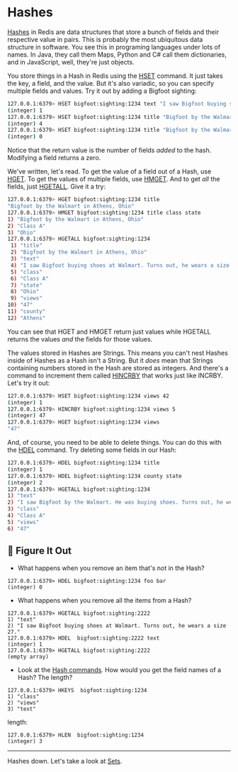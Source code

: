 # Hashes #

[Hashes](https://redis.io/commands/?group=hash) in Redis are data structures that store a bunch of fields and their respective value in pairs. This is probably the most ubiquitous data structure in software. You see this in programing languages under lots of names. In Java, they call them Maps, Python and C# call them dictionaries, and in JavaScript, well, they're just objects.

You store things in a Hash in Redis using the [HSET](https://redis.io/commands/hset/) command. It just takes the key, a field, and the value. But it's also variadic, so you can specify multiple fields and values. Try it out by adding a Bigfoot sighting:

```bash
127.0.0.1:6379> HSET bigfoot:sighting:1234 text "I saw Bigfoot buying shoes at Walmart. Turns out, he wears a size 27."
(integer) 1
127.0.0.1:6379> HSET bigfoot:sighting:1234 title "Bigfoot by the Walmart" class "Class A" county "Athens" state "Ohio"
(integer) 4
127.0.0.1:6379> HSET bigfoot:sighting:1234 title "Bigfoot by the Walmart in Athens, Ohio"
(integer) 0
```

Notice that the return value is the number of fields *added* to the hash. Modifying a field returns a zero.

We've written, let's read. To get the value of a field out of a Hash, use [HGET](https://redis.io/commands/hget/). To get the values of multiple fields, use [HMGET](https://redis.io/commands/hmget/). And to get *all* the fields, just [HGETALL](https://redis.io/commands/hgetall/). Give it a try:

```bash
127.0.0.1:6379> HGET bigfoot:sighting:1234 title
"Bigfoot by the Walmart in Athens, Ohio"
127.0.0.1:6379> HMGET bigfoot:sighting:1234 title class state
1) "Bigfoot by the Walmart in Athens, Ohio"
2) "Class A"
3) "Ohio"
127.0.0.1:6379> HGETALL bigfoot:sighting:1234
 1) "title"
 2) "Bigfoot by the Walmart in Athens, Ohio"
 3) "text"
 4) "I saw Bigfoot buying shoes at Walmart. Turns out, he wears a size 27."
 5) "class"
 6) "Class A"
 7) "state"
 8) "Ohio"
 9) "views"
10) "47"
11) "county"
12) "Athens"
```

You can see that HGET and HMGET return just values while HGETALL returns the values *and* the fields for those values.

The values stored in Hashes are Strings. This means you can't nest Hashes inside of Hashes as a Hash isn't a String. But it *does* mean that Strings containing numbers stored in the Hash are stored as integers. And there's a command to increment them called [HINCRBY](https://redis.io/commands/hincrby/) that works just like INCRBY. Let's try it out:

```bash
127.0.0.1:6379> HSET bigfoot:sighting:1234 views 42
(integer) 1
127.0.0.1:6379> HINCRBY bigfoot:sighting:1234 views 5
(integer) 47
127.0.0.1:6379> HGET bigfoot:sighting:1234 views
"47"
```

And, of course, you need to be able to delete things. You can do this with the [HDEL](https://redis.io/commands/hdel/) command. Try deleting some fields in our Hash:

```bash
127.0.0.1:6379> HDEL bigfoot:sighting:1234 title
(integer) 1
127.0.0.1:6379> HDEL bigfoot:sighting:1234 county state
(integer) 2
127.0.0.1:6379> HGETALL bigfoot:sighting:1234
1) "text"
2) "I saw Bigfoot by the Walmart. He was buying shoes. Turns out, he wears a size 27."
3) "class"
4) "Class A"
5) "views"
6) "47"
```


## 📍 Figure It Out ##

- What happens when you remove an item that's not in the Hash?
```
127.0.0.1:6379> HDEL bigfoot:sighting:1234 foo bar
(integer) 0
```

- What happens when you remove all the items from a Hash?
```
127.0.0.1:6379> HGETALL bigfoot:sighting:2222
1) "text"
2) "I saw Bigfoot buying shoes at Walmart. Turns out, he wears a size 27."
127.0.0.1:6379> HDEL  bigfoot:sighting:2222 text
(integer) 1
127.0.0.1:6379> HGETALL bigfoot:sighting:2222
(empty array)

```

- Look at the [Hash commands](https://redis.io/commands/?group=hash). How would you get the field names of a Hash? The length?
```
127.0.0.1:6379> HKEYS  bigfoot:sighting:1234
1) "class"
2) "views"
3) "text"
```

length:

```
127.0.0.1:6379> HLEN  bigfoot:sighting:1234
(integer) 3
```
----------------------------------------

Hashes down. Let's take a look at [Sets](07-REDIS-SETS.md).
